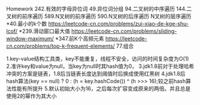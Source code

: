 Homework
242.有效的字母异位词
49.异位词分组
94.二叉树的中序遍历
144.二叉树的前序遍历
589.N叉树的前序遍历
590.N叉树的后序遍历
N叉树的层序遍历
*40.最小的k个数
https://leetcode-cn.com/problems/zui-xiao-de-kge-shu-lcof/
*239.滑动窗口最大值
https://leetcode-cn.com/problems/sliding-window-maximum/
*347.前K个高频元素
https://leetcode-cn.com/problems/top-k-frequent-elements/
77.组合

1.key-value结构工具类，key不能重复，线程不安全，访问的时间复杂度为O(1)
2.准许key和value为null，当key为null时其hash值为0，
3.jdk1.8前对于处理哈希冲突的方案是链表，1.8后当链表长度达到阈值时后换成使用红黑树
4.jdk1.8后hash算法(key == null) ? 0 : (h = key.hashCode()) ^ (h >>> 16);较之前hash算法性能有所提升
5.默认初始大小为16，之后每次扩容变成原来的两倍。并且总是使用2的幂作为其大小

